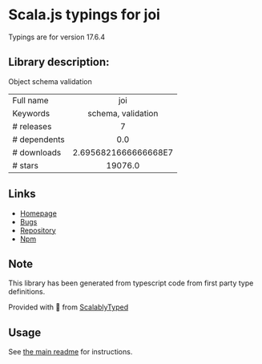 
# Scala.js typings for joi

Typings are for version 17.6.4

## Library description:
Object schema validation

|                    |                 |
| ------------------ | :-------------: |
| Full name          | joi |
| Keywords           | schema, validation |
| # releases         | 7 |
| # dependents       | 0.0 |
| # downloads        | 2.6956821666666668E7 |
| # stars            | 19076.0 |

## Links
- [Homepage](https://github.com/sideway/joi#readme)
- [Bugs](https://github.com/sideway/joi/issues)
- [Repository](https://github.com/sideway/joi)
- [Npm](https://www.npmjs.com/package/joi)
    


## Note
This library has been generated from typescript code from first party type definitions.

Provided with :purple_heart: from [ScalablyTyped](https://github.com/oyvindberg/ScalablyTyped)

## Usage
See [the main readme](../../readme.md) for instructions.


